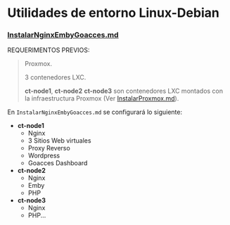 # Utilidades de entorno Linux-Debian
### [InstalarNginxEmbyGoacces.md](https://github.com/federzvz/Linux-Debian/blob/main/InstalarNginxEmbyGoacces.md)

REQUERIMENTOS PREVIOS:
> Proxmox.
> 
> 3 contenedores LXC. 
> 
> **ct-node1**, **ct-node2** **ct-node3** son contenedores LXC montados con la infraestructura Proxmox (Ver [InstalarProxmox.md](https://github.com/federzvz/Linux-Debian/blob/main/InstalarProxmox)).

En `InstalarNginxEmbyGoacces.md` se configurará lo siguiente:
* **ct-node1**
  * Nginx
  * 3 Sitios Web virtuales
  * Proxy Reverso
  * Wordpress
  * Goacces Dashboard
* **ct-node2**
  * Nginx
  * Emby
  * PHP
* **ct-node3**
  * Nginx
  * PHP...
